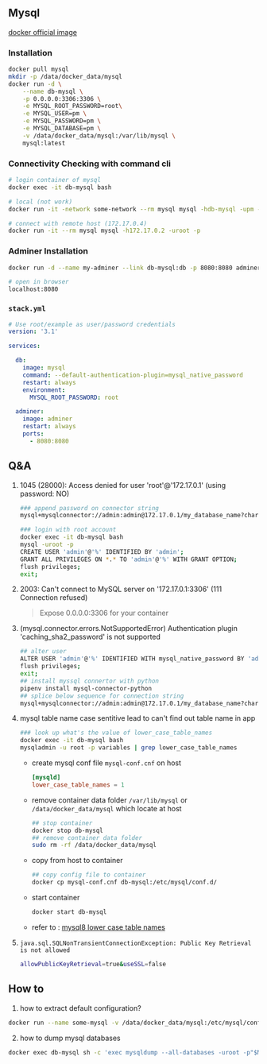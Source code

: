 ## Mysql 
[docker official image]()
### Installation
```bash
docker pull mysql
mkdir -p /data/docker_data/mysql
docker run -d \
    --name db-mysql \
    -p 0.0.0.0:3306:3306 \
    -e MYSQL_ROOT_PASSWORD=root\
    -e MYSQL_USER=pm \
    -e MYSQL_PASSWORD=pm \
    -e MYSQL_DATABASE=pm \
    -v /data/docker_data/mysql:/var/lib/mysql \
    mysql:latest 
```

### Connectivity Checking with command cli
```bash
# login container of mysql
docker exec -it db-mysql bash

# local (not work)
docker run -it -network some-network --rm mysql mysql -hdb-mysql -upm -p

# connect with remote host (172.17.0.4)
docker run -it --rm mysql mysql -h172.17.0.2 -uroot -p
```

### Adminer Installation
```bash
docker run -d --name my-adminer --link db-mysql:db -p 8080:8080 adminer

# open in browser 
localhost:8080
```

### `stack.yml`
```yml
# Use root/example as user/password credentials
version: '3.1'

services:

  db:
    image: mysql
    command: --default-authentication-plugin=mysql_native_password
    restart: always
    environment:
      MYSQL_ROOT_PASSWORD: root

  adminer:
    image: adminer
    restart: always
    ports:
      - 8080:8080
```

## Q&A
1. 1045 (28000): Access denied for user 'root'@'172.17.0.1' (using password: NO)
    ```bash
    ### append password on connector string
    mysql+mysqlconnector://admin:admin@172.17.0.1/my_database_name?charset=utf8

    ### login with root account
    docker exec -it db-mysql bash
    mysql -uroot -p
    CREATE USER 'admin'@'%' IDENTIFIED BY 'admin';
    GRANT ALL PRIVILEGES ON *.* TO 'admin'@'%' WITH GRANT OPTION;
    flush privileges;
    exit;
    ```

2. 2003: Can't connect to MySQL server on '172.17.0.1:3306' (111 Connection refused)
    > Expose 0.0.0.0:3306 for your container


3. (mysql.connector.errors.NotSupportedError) Authentication plugin 'caching_sha2_password' is not supported
    ```bash
    ## alter user 
    ALTER USER 'admin'@'%' IDENTIFIED WITH mysql_native_password BY 'admin';
    flush privileges;
    exit;
    ## install myssql connertor with python 
    pipenv install mysql-connector-python
    ## splice below sequence for connection string
    mysql+mysqlconnector://admin:admin@172.17.0.1/my_database_name?charset=utf8&auth_plugin=mysql_native_password
    ```

4. mysql table name case sentitive lead to can't find out table name in app
    ```bash
    ### look up what's the value of lower_case_table_names 
    docker exec -it db-mysql bash
    mysqladmin -u root -p variables | grep lower_case_table_names

    ```
    - create mysql conf file `mysql-conf.cnf` on host
      ```cnf
      [mysqld]
      lower_case_table_names = 1
      ```
    - remove container data folder `/var/lib/mysql` or `/data/docker_data/mysql` which locate at host
      ```bash
      ## stop container
      docker stop db-mysql
      ## remove container data folder
      sudo rm -rf /data/docker_data/mysql
      ```
    - copy from host to container
      ```bash
      ## copy config file to container
      docker cp mysql-conf.cnf db-mysql:/etc/mysql/conf.d/
      ```
    - start container
      ```bash
      docker start db-mysql
      ```

    - refer to : [mysql8 lower case table names](https://www.thisfaner.com/p/mysql-8-lower_case_table_names/)

5. `java.sql.SQLNonTransientConnectionException: Public Key Retrieval is not allowed`
    ```bash
    allowPublicKeyRetrieval=true&useSSL=false
    ```

## How to
1. how to extract default configuration?
```bash
docker run --name some-mysql -v /data/docker_data/mysql:/etc/mysql/conf.d -e MYSQL_ROOT_PASSWORD=root -d mysql
```

2. how to dump mysql databases
```bash
docker exec db-mysql sh -c 'exec mysqldump --all-databases -uroot -p"$MYSQL_ROOT_PASSWORD"' > /some/path/on/your/host/all-databases.sql

```



